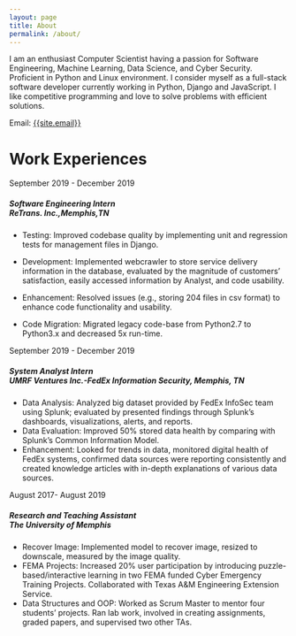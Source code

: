 ```yaml
---
layout: page
title: About
permalink: /about/
---
```

<p>
I am an enthusiast Computer Scientist having a passion for Software Engineering, Machine Learning, Data Science, and Cyber Security. Proficient in Python and Linux environment. I consider myself as a full-stack software developer currently working in Python, Django and JavaScript. I like competitive programming and love to solve problems with efficient solutions.
</p>

Email: <a href="mailto:{{site.email}}?Subject=From Blog Site:">{{site.email}}</a>

# Work Experiences
<!-- body text -->


<span class="year">September 2019 - December 2019</span>
                            <h5 class="title">Software Engineering Intern<br> ReTrans. Inc.,Memphis,TN</h5>
                            <p class="description">
                            <ul>
                              <li> 
                              <p>
                              Testing: Improved codebase quality by implementing unit and regression tests for management files in Django.
                              </p>
                              </li>
                              <li> 
                              <p>
                              Development: Implemented webcrawler to store service delivery information in the database, evaluated by the magnitude of customers’ satisfaction, easily accessed information by Analyst, and code usability. 
                              </p>
                              </li>
                              <li> 
                              <p>
                              Enhancement: Resolved issues (e.g., storing 204 files in csv format) to enhance code functionality and usability.</li>
                              <li> Code Migration: Migrated legacy code-base from Python2.7 to Python3.x and decreased 5x run-time.
                              </p>
                              </li>
                            </ul>
                            </p>
                       
                   
                   
<span class="year">September 2019 - December 2019</span>
                            <h5 class="title">System Analyst Intern<br>UMRF Ventures Inc.-FedEx Information Security, Memphis, TN</h5>
                            <p class="description">
                            <ul>
                              <li> Data Analysis: Analyzed big dataset provided by FedEx InfoSec team using Splunk; evaluated by presented findings through Splunk’s dashboards, visualizations, alerts, and reports.</li>
                              <li> Data Evaluation: Improved 50% stored data health by comparing with Splunk’s Common Information Model.</li>
                              <li> Enhancement: Looked for trends in data, monitored digital health of FedEx systems, confirmed data sources were reporting consistently and created knowledge articles with in-depth explanations of various data sources.</li>
                            </ul>
                            </p>
                      
<span class="year">August 2017- August 2019</span>
                        
 <h5 class="title">Research and Teaching Assistant<br>
                            The University of Memphis</h5>
                            <p class="description">
                            <ul>
                            <li> Recover Image: Implemented model to recover image, resized to downscale, measured by the image quality.</li>
                            <li> FEMA Projects: Increased 20% user participation by introducing puzzle-based/interactive learning in two FEMA funded Cyber Emergency Training Projects. Collaborated with Texas A&M Engineering Extension Service.</li>
                            <li> Data Structures and OOP: Worked as Scrum Master to mentor four students’ projects. Ran lab work, involved in creating assignments, graded papers, and supervised two other TAs.</li>
                            </ul>
                            </p>
